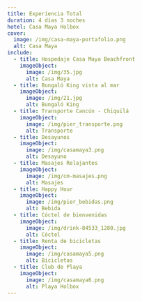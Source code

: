 ```yaml
---
title: Experiencia Total
duration: 4 días 3 noches
hotel: Casa Maya Holbox
cover:
  image: /img/casa-maya-portafolio.png
  alt: Casa Maya
include:
  - title: Hospedaje Casa Maya Beachfront
    imageObject:
      image: /img/35.jpg
      alt: Casa Maya
  - title: Bungaló King vista al mar
    imageObject:
      image: /img/21.jpg
      alt: Bungaló King
  - title: Transporte Cancún - Chiquilá
    imageObject:
      image: /img/pier_transporte.png
      alt: Transporte
  - title: Desayunos
    imageObject:
      image: /img/casamaya3.png
      alt: Desayuno
  - title: Masajes Relajantes
    imageObject:
      image: /img/cm-masajes.png
      alt: Masajes
  - title: Happy Hour
    imageObject:
      image: /img/pier_bebidas.png
      alt: Bebida
  - title: Cóctel de bienvenidas
    imageObject:
      image: /img/drink-84533_1280.jpg
      alt: Cóctel
  - title: Renta de bicicletas
    imageObject:
      image: /img/casamaya5.png
      alt: Bicicletas
  - title: Club de Playa
    imageObject:
      image: /img/casamaya6.png
      alt: Playa Holbox
---
```

